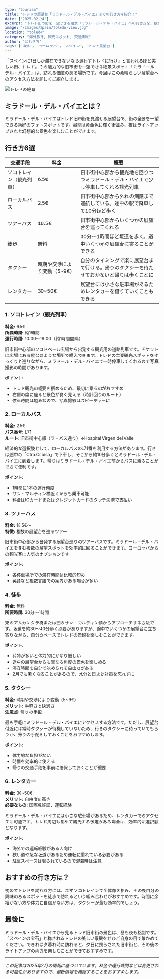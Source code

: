 ```yaml
---
type: "tourism"
title: "トレドの展望台「ミラドール・デル・バイエ」までの行き方を紹介！"
date: ["2025-02-24"]
excerpt: "トレド旧市街を一望できる絶景「ミラドール・デル・バイエ」への行き方を、観光列車、バス、徒歩、タクシー、レンタカーなど多様な移動手段で詳解。効率的なアクセス方法と現地ならではの魅力を余すところなく伝える、旅行者必見のガイドです。限られた滞在時間でも、スムーズに目的地へ到達できる秘訣が満載です。"
image: "/images/Spain/toledo-view.jpg"
location: "toledo"
category: "海外旅行, 観光スポット, 交通情報"
author: "ともきち"
tags: ["海外", "ヨーロッパ", "スペイン", "トレド展望台"]
---
```


「スペインに1日しか滞在できないなら迷わずトレドに行け」と言われるほど美しい街、トレド。その魅力的な旧市街を一望できる絶景スポット「ミラドール・デル・バイエ」は、訪れる価値のある場所です。今回はこの素晴らしい展望台へのアクセス方法を詳しくご紹介します。

![トレドの絶景](/images/Spain/toledo-view2.jpg)

## ミラドール・デル・バイエとは？

ミラドール・デル・バイエはトレド旧市街を見渡せる展望台で、街の全景を一望できる絶好のフォトスポットです。昼間は黄金色に輝く街並み、夜はライトアップされた幻想的な景色を楽しむことができます。

## 行き方6選

| 交通手段                 | 料金                         | 概要                                                                                       |
| ------------------------ | ---------------------------- | ------------------------------------------------------------------------------------------ |
| ソコトレイン（観光列車） | 6.5€                         | 旧市街中心部から観光地を回りつつミラドール・デル・バイエで少し停車してくれる観光列車       |
| ローカルバス             | 2.5€                         | 旧市街中心部から外れの病院まで運航している。途中の駅で降車して10分ほど歩く                 |
| ツアーバス               | 18.5€                        | 旧市街中心部からいくつかの展望台を巡ってくれる                                             |
| 徒歩                     | 無料                         | 30分～1時間ほど坂道を歩く。道中いくつかの展望台に寄ることができる                          |
| タクシー                 | 時期や交渉により変動（5~9€） | 自分のタイミングで楽に展望台まで行ける。帰りのタクシーを待たせておかないと帰りは歩くことに |
| レンタカー               | 30~50€                       | 展望台には小さな駐車場があるためレンタカーを借りていくこともできる                         |

### 1. ソコトレイン（観光列車）

**料金:** 6.5€  
**所要時間:** 約1時間  
**運行時間:** 10:00〜19:00（約1時間間隔）

旧市街中心部のソコドベール広場から出発する観光用の道路列車です。チケットは広場にある屋台のような場所で購入できます。トレドの主要観光スポットをゆっくりと巡りながら、ミラドール・デル・バイエで一時停車してくれるので写真撮影の時間があります。

**ポイント:**

- トレド観光の概要を掴めるため、最初に乗るのがおすすめ
- 右側の席に座ると景色が良く見える（時計回りのルート）
- 停車時間は短めなので、写真撮影はスピーディーに

### 2. ローカルバス

**料金:** 2.5€  
**バス番号:** L71  
**ルート:** 旧市街中心部（ラ・パス通り）→Hospital Virgen del Valle

経済的な選択肢として、ローカルバスのL71番を利用する方法があります。行きは途中の「Ctra.Cobisa」で下車し、そこから約10分歩くとミラドール・デル・バイエに到着します。帰りはミラドール・デル・バイエ前からバスに乗ることができて便利です。

**ポイント:**

- 1時間に1本の運行頻度
- サン・マルティン橋近くからも乗車可能
- 料金はICカードまたはクレジットカードのタッチ決済で支払い

### 3. ツアーバス

**料金:** 18.5€〜  
**特徴:** 複数の展望台を巡るツアー

旧市街中心部から出発する展望台巡りのツアーバスです。ミラドール・デル・バイエを含む複数の展望スポットを効率的に回ることができます。ヨーロッパからの観光客に人気のオプションです。

**ポイント:**

- 各停車場所での滞在時間は比較的短め
- 英語など複数言語での案内がある場合が多い

### 4. 徒歩

**料金:** 無料  
**所要時間:** 30分〜1時間

東のアルカンタラ橋または西のサン・マルティン橋からアプローチする方法です。坂道を約30〜40分歩く必要がありますが、途中でいくつかの展望台に立ち寄りながら、自分のペースでトレドの景観を楽しむことができます。

**ポイント:**

- 荷物が多いと体力的にかなり厳しい
- 途中の展望台からも異なる角度の景色を楽しめる
- 滞在時間を自分で決められる自由さがある
- 2月でも暑くなることがあるので、水分と日よけ対策を忘れずに

### 5. タクシー

**料金:** 時期や交渉により変動（5~9€）  
**メリット:** 手軽さと快適さ  
**注意点:** 帰りの手配

最も手軽にミラドール・デル・バイエにアクセスする方法です。ただし、展望台付近には常時タクシーが待機していないため、行きのタクシーに待っていてもらうか、帰りの手配をしておくことをおすすめします。

**ポイント:**

- 体力的な負担がない
- 時間を効率的に使える
- 帰りの交通手段を事前に確保しておくことが重要

### 6. レンタカー

**料金:** 30~50€  
**メリット:** 自由度の高さ  
**必要なもの:** 国際免許証、運転経験

ミラドール・デル・バイエには小さな駐車場があるため、レンタカーでのアクセスも可能です。トレド周辺も含めて観光する予定がある場合は、効率的な選択肢となります。

**ポイント:**

- 海外での運転経験がある人向け
- 狭い道や急な坂道があるため運転に慣れている必要がある
- 駐車スペースは限られているので混雑時は注意

## おすすめの行き方は？

初めてトレドを訪れる方には、まずソコトレインで全体像を掴み、その後自分の興味のあるスポットを徒歩で訪れるという組み合わせがおすすめです。時間に余裕がない方や体力に自信がない方は、タクシーが最も効率的でしょう。

## 最後に

ミラドール・デル・バイエから見るトレド旧市街の景色は、昼も夜も格別です。「スペインの宝石」と称されるトレドの美しい景観をぜひご自身の目で確かめてください。できれば夕暮れ時に訪れると、夕日に照らされた旧市街と、その後のライトアップの両方を楽しむことができておすすめです。

---

_この記事は2025年2月の情報に基づいています。料金や運行時間などは変更される可能性がありますので、最新情報を確認することをおすすめします。_
